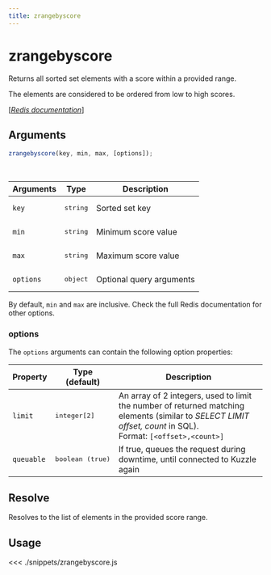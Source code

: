 ```yaml
---
title: zrangebyscore
---
```


# zrangebyscore

Returns all sorted set elements with a score within a provided range.

The elements are considered to be ordered from low to high scores.

[[_Redis documentation_]](https://redis.io/commands/zrangebyscore)

## Arguments

```js
zrangebyscore(key, min, max, [options]);
```

<br/>

| Arguments | Type              | Description              |
| --------- | ----------------- | ------------------------ |
| `key`     | <pre>string</pre> | Sorted set key           |
| `min`     | <pre>string</pre> | Minimum score value      |
| `max`     | <pre>string</pre> | Maximum score value      |
| `options` | <pre>object</pre> | Optional query arguments |

By default, `min` and `max` are inclusive. Check the full Redis documentation for other options.

### options

The `options` arguments can contain the following option properties:

| Property   | Type (default)            | Description                                                                                                                                                       |
| ---------- | ------------------------- | ----------------------------------------------------------------------------------------------------------------------------------------------------------------- |
| `limit`    | <pre>integer[2]</pre>     | An array of 2 integers, used to limit the number of returned matching elements (similar to _SELECT LIMIT offset, count_ in SQL).<br/>Format: `[<offset>,<count>]` |
| `queuable` | <pre>boolean (true)</pre> | If true, queues the request during downtime, until connected to Kuzzle again                                                                                      |

## Resolve

Resolves to the list of elements in the provided score range.

## Usage

<<< ./snippets/zrangebyscore.js
